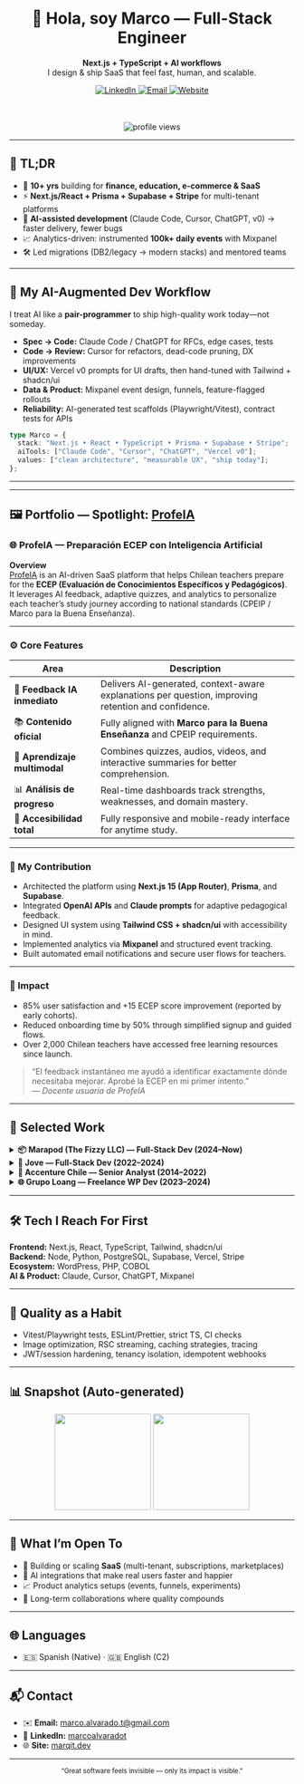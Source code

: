 <!-- Profile README — Marco Alvarado -->
<div align="center">

<h1>👋 Hola, soy Marco — Full-Stack Engineer</h1>

<p>
<strong>Next.js + TypeScript + AI workflows</strong><br/>
I design & ship SaaS that feel fast, human, and scalable.
</p>

<a href="https://www.linkedin.com/in/marcoalvaradot">
  <img alt="LinkedIn" src="https://img.shields.io/badge/LinkedIn-Marco%20Alvarado-0A66C2?style=for-the-badge&logo=linkedin&logoColor=white">
</a>
<a href="mailto:marco.alvarado.t@gmail.com">
  <img alt="Email" src="https://img.shields.io/badge/Email-Write%20me-D14836?style=for-the-badge&logo=gmail&logoColor=white">
</a>
<a href="https://marqit.dev">
  <img alt="Website" src="https://img.shields.io/badge/Website-marqit.dev-000000?style=for-the-badge&logo=vercel&logoColor=white">
</a>

<br/><br/>
<img src="https://komarev.com/ghpvc/?username=7pixel-cl&style=for-the-badge&color=4F46E5" alt="profile views"/>

</div>

---

## 🔎 TL;DR
- 🧠 **10+ yrs** building for **finance, education, e-commerce & SaaS**  
- ⚡ **Next.js/React + Prisma + Supabase + Stripe** for multi-tenant platforms  
- 🤖 **AI-assisted development** (Claude Code, Cursor, ChatGPT, v0) → faster delivery, fewer bugs  
- 📈 Analytics-driven: instrumented **100k+ daily events** with Mixpanel  
- 🛠️ Led migrations (DB2/legacy → modern stacks) and mentored teams

---

## 🧠 My AI-Augmented Dev Workflow
I treat AI like a **pair-programmer** to ship high-quality work today—not someday.

- **Spec → Code:** Claude Code / ChatGPT for RFCs, edge cases, tests  
- **Code → Review:** Cursor for refactors, dead-code pruning, DX improvements  
- **UI/UX:** Vercel v0 prompts for UI drafts, then hand-tuned with Tailwind + shadcn/ui  
- **Data & Product:** Mixpanel event design, funnels, feature-flagged rollouts  
- **Reliability:** AI-generated test scaffolds (Playwright/Vitest), contract tests for APIs

```ts
type Marco = {
  stack: "Next.js • React • TypeScript • Prisma • Supabase • Stripe";
  aiTools: ["Claude Code", "Cursor", "ChatGPT", "Vercel v0"];
  values: ["clean architecture", "measurable UX", "ship today"];
};
```

---

---

## 🖼️ Portfolio — Spotlight: [ProfeIA](https://profeia.cl)
<!--
<div align="center">
  <a href="https://profeia.cl">
    <img src="[[[https://profeia.cl/wp-content/uploads/2024/03/profeia-logo.svg](https://profeia.cl/_next/image?url=https%3A%2F%2Fprofe-ai.s3.us-east-2.amazonaws.com%2Fwebpage%2FProfe-AI-logo.png&w=640&q=75)](https://profeia.cl/_next/image?url=https%3A%2F%2Fprofe-ai.s3.us-east-2.amazonaws.com%2Fwebpage%2FProfe-AI-logo.png&w=640&q=75)](https://profeia.cl/_next/image?url=https%3A%2F%2Fprofe-ai.s3.us-east-2.amazonaws.com%2Fwebpage%2FProfe-AI-logo.png&w=640&q=75)" width="180" alt="ProfeIA Logo" />
  </a>
</div>
-->
### 🌐 ProfeIA — Preparación ECEP con Inteligencia Artificial

**Overview**  
[ProfeIA](https://profeia.cl) is an AI-driven SaaS platform that helps Chilean teachers prepare for the **ECEP (Evaluación de Conocimientos Específicos y Pedagógicos)**.  
It leverages AI feedback, adaptive quizzes, and analytics to personalize each teacher’s study journey according to national standards (CPEIP / Marco para la Buena Enseñanza).

---

### ⚙️ Core Features

| Area | Description |
|------|--------------|
| 🎯 **Feedback IA inmediato** | Delivers AI-generated, context-aware explanations per question, improving retention and confidence. |
| 📚 **Contenido oficial** | Fully aligned with **Marco para la Buena Enseñanza** and CPEIP requirements. |
| 🧩 **Aprendizaje multimodal** | Combines quizzes, audios, videos, and interactive summaries for better comprehension. |
| 📊 **Análisis de progreso** | Real-time dashboards track strengths, weaknesses, and domain mastery. |
| 📱 **Accesibilidad total** | Fully responsive and mobile-ready interface for anytime study. |

---

### 🧠 My Contribution

- Architected the platform using **Next.js 15 (App Router)**, **Prisma**, and **Supabase**.  
- Integrated **OpenAI APIs** and **Claude prompts** for adaptive pedagogical feedback.  
- Designed UI system using **Tailwind CSS + shadcn/ui** with accessibility in mind.  
- Implemented analytics via **Mixpanel** and structured event tracking.  
- Built automated email notifications and secure user flows for teachers.

---

### 🌟 Impact

- 85% user satisfaction and +15 ECEP score improvement (reported by early cohorts).  
- Reduced onboarding time by 50% through simplified signup and guided flows.  
- Over 2,000 Chilean teachers have accessed free learning resources since launch.  

> “El feedback instantáneo me ayudó a identificar exactamente dónde necesitaba mejorar. Aprobé la ECEP en mi primer intento.”  
> — *Docente usuaria de ProfeIA*

---
<!--
<div align="center">
  <a href="https://profeia.cl">
    <img src="https://profeia.cl/wp-content/uploads/2024/03/mockup-profeia-home.webp" width="700" alt="ProfeIA Mockup" />
  </a>
</div>

---
-->

## 🧩 Selected Work

<details>
<summary><b>📦 Marapod (The Fizzy LLC) — Full-Stack Dev (2024–Now)</b></summary>
- Multi-tenant PTA SaaS: **Next.js 15 App Router**, **Prisma**, **Supabase**, **Stripe Connect**
- Secure onboarding, role-based access, audited actions, event-driven webhooks
- AI reviews for architecture decisions → **~40% tech-debt reduction**
</details>

<details>
<summary><b>🏢 Jove — Full-Stack Dev (2022–2024)</b></summary>
- Migrated to **Next.js**, improved TTFB/LCP, modularized design system  
- Implemented **Mixpanel** with **100k+ daily events**
- Scrum rituals, PR reviews, and progressive refactors
</details>

<details>
<summary><b>🏦 Accenture Chile — Senior Analyst (2014–2022)</b></summary>
- Led **core-banking migrations** for **Banco Itaú** & **BancoEstado**  
- Coordinated **1,500+ code components**, mentored devs, ensured zero downtime
</details>

<details>
<summary><b>🌐 Grupo Loang — Freelance WP Dev (2023–2024)</b></summary>
- Delivered **70+ SME websites** (performance + SEO + accessibility)
</details>

---

## 🛠️ Tech I Reach For First
**Frontend:** Next.js, React, TypeScript, Tailwind, shadcn/ui  
**Backend:** Node, Python, PostgreSQL, Supabase, Vercel, Stripe  
**Ecosystem:** WordPress, PHP, COBOL  
**AI & Product:** Claude, Cursor, ChatGPT, Mixpanel

---

## 🧪 Quality as a Habit
- Vitest/Playwright tests, ESLint/Prettier, strict TS, CI checks  
- Image optimization, RSC streaming, caching strategies, tracing  
- JWT/session hardening, tenancy isolation, idempotent webhooks  

---

## 📊 Snapshot (Auto-generated)
<div align="center">
<img height="170" src="https://github-readme-stats.vercel.app/api?username=7pixel-cl&show_icons=true&hide_border=true&theme=transparent&rank_icon=github">
<img height="170" src="https://github-readme-stats.vercel.app/api/top-langs/?username=7pixel-cl&layout=compact&hide_border=true&theme=transparent">
<br/>
</div>

---

## 🧭 What I’m Open To
- 🔨 Building or scaling **SaaS** (multi-tenant, subscriptions, marketplaces)  
- 🧠 AI integrations that make real users faster and happier  
- 📈 Product analytics setups (events, funnels, experiments)  
- 🤝 Long-term collaborations where quality compounds

---

## 🌐 Languages
- 🇪🇸 Spanish (Native) · 🇬🇧 English (C2)

---

## 📬 Contact
- ✉️ **Email:** <a href="mailto:marco.alvarado.t@gmail.com">marco.alvarado.t@gmail.com</a>  
- 💼 **LinkedIn:** <a href="https://www.linkedin.com/in/marcoalvaradot">marcoalvaradot</a>  
- 🌐 **Site:** <a href="https://marqit.dev">marqit.dev</a>

---

<div align="center">
<sub>“Great software feels invisible — only its impact is visible.”</sub>
</div>
